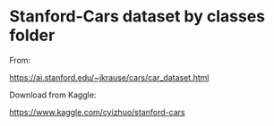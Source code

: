 # Stanford-Cars dataset by classes folder
From:

https://ai.stanford.edu/~jkrause/cars/car_dataset.html


Download from Kaggle:

https://www.kaggle.com/cyizhuo/stanford-cars
